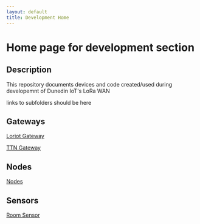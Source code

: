 ```yaml
---
layout: default
title: Development Home
---
```



# Home page for development section



## Description
This repository documents devices and code created/used during developemnt of Dunedin IoT's LoRa WAN


links to subfolders should be here
## Gateways
[Loriot Gateway](http://otagopolytechnic.github.io/ThingsNetworkDunedin/development/gateways/Loriot-VM-Linux-64-Gateway.html)

[TTN Gateway](http://otagopolytechnic.github.io/ThingsNetworkDunedin/development/gateways/iC880a-TTN-Gateway.html)

## Nodes
[Nodes](http://otagopolytechnic.github.io/ThingsNetworkDunedin/development/nodes/README.html)

## Sensors
[Room Sensor](http://otagopolytechnic.github.io/ThingsNetworkDunedin/development/roomSensor/README.html)

